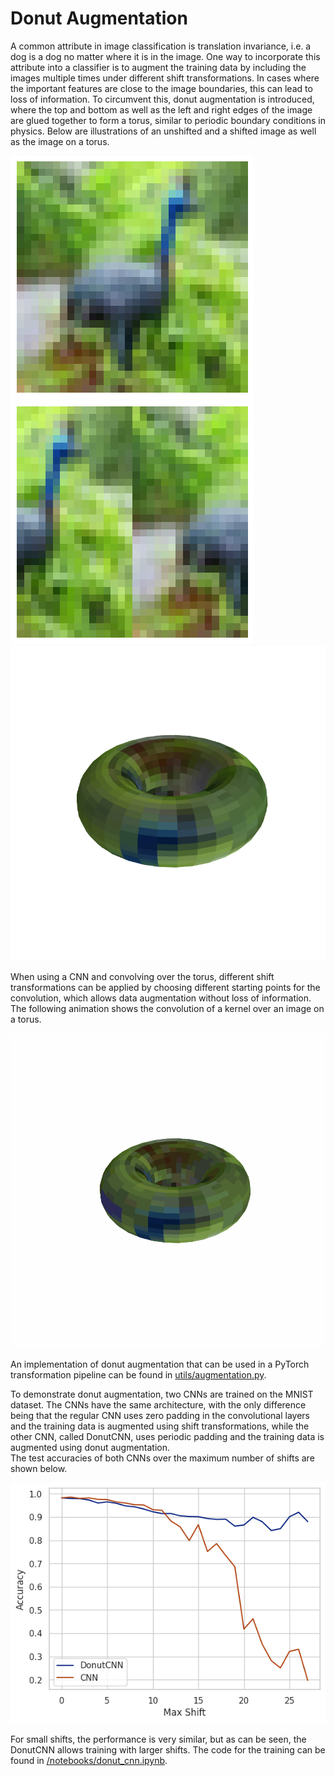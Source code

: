 # Donut Augmentation

A common attribute in image classification is translation invariance, i.e. a dog is a dog no matter where it is in the image. One way to incorporate this attribute into a classifier is to augment the training data by including the images multiple times under different shift transformations. In cases where the important features are close to the image boundaries, this can lead to loss of information. To circumvent this, donut augmentation is introduced, where the top and bottom as well as the left and right edges of the image are glued together to form a torus, similar to periodic boundary conditions in physics. 
Below are illustrations of an unshifted and a shifted image as well as the image on a torus.

![unshifted](images/unshifted.png) ![shifted](images/shifted.png)
![donut](images/donut.png)

When using a CNN and convolving over the torus, different shift transformations can be applied by choosing different starting points for the convolution, which allows data augmentation without loss of information.
The following animation shows the convolution of a kernel over an image on a torus. 

![convolution](images/convolution.gif)

An implementation of donut augmentation that can be used in a PyTorch transformation pipeline can be found in [utils/augmentation.py](utils/augmentation.py).

To demonstrate donut augmentation, two CNNs are trained on the MNIST dataset. The CNNs have the same architecture, with the only difference being that the regular CNN uses zero padding in the convolutional layers and the training data is augmented using shift transformations, while the other CNN, called DonutCNN, uses periodic padding and the training data is augmented using donut augmentation.  
The test accuracies of both CNNs over the maximum number of shifts are shown below.

![comparison](images/comparison.png)

For small shifts, the performance is very similar, but as can be seen, the DonutCNN allows training with larger shifts. The code for the training can be found in [/notebooks/donut_cnn.ipynb](notebooks/donut_cnn.ipynb).
